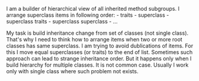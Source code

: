 I am a builder of hierarchical view of all inherited method subgroups.
I arrange superclass items in following order: 
	- traits 
	- superclass
	- superclass traits 
	- superclass superclass 
	- ...

My task is build inheritance change from set of classes (not single class). That's why I need to think how to arrange items when two or more root classes has same superclass.
I am trying to avoid dublications of items. For this I move equal superclasses (or traits) to the end of list. 
Sometimes such approach can lead to strange inheritance order. But it happens only when I build hierarchy for multiple classes. It is not common case. Usually I work only with single class where such problem not exists.